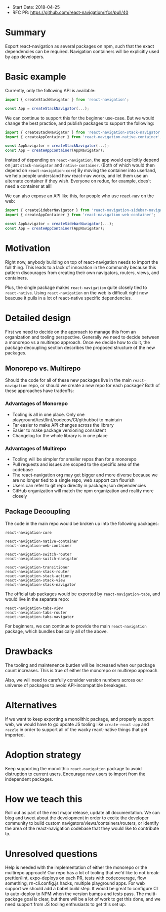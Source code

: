 - Start Date: 2018-04-25
- RFC PR: https://github.com/react-navigation/rfcs/pull/40

# Summary

Export react-navigation as several packages on npm, such that the exact dependencies can be required. Navigation containers will be explicitly used by app developers.

# Basic example

Currently, only the following API is available:

```js
import { createStackNavigator } from 'react-navigation';

const App = createStackNavigator(...);
```

We can continue to support this for the beginner use-case. But we would change the best practice, and publish packages to support the following:

```js
import { createStackNavigator } from 'react-navigation-stack-navigator';
import { createAppContainer } from 'react-navigation-native-container';

const AppNavigator = createStackNavigator(...);
const App = createAppContainer(AppNavigator);
```

Instead of depending on `react-navigation`, the app would explicitly depend on just `stack-navigator` and `native-container`. (Both of which would then depend on `react-navigation-core`) By moving the container into userland, we help people understand how react-nav works, and let them use an alternate container if they wish. Everyone on redux, for example, does't need a container at all!

We can also expose an API like this, for people who use react-nav on the web:

```js
import { createSidebarNavigator } from 'react-navigation-sidebar-navigator';
import { createAppContainer } from 'react-navigation-web-container';

const AppNavigator = createSidebarNavigator(...);
const App = createAppContainer(AppNavigator);
```

# Motivation

Right now, anybody building on top of react-navigation needs to import the full thing. This leads to a lack of innovation in the community because this pattern discourages from creating their own navigators, routers, views, and containers.

Plus, the single package makes `react-navigation` quite closely tied to `react-native`. Using `react-navigation` on the web is difficult right now beacuse it pulls in a lot of react-native specific dependencies.

# Detailed design

First we need to decide on the approach to manage this from an organization and tooling perspective. Generally we need to decide between a monorepo vs a multirepo approach. Once we decide how to do it, the package decoupling section describes the proposed structure of the new packages.

## Monorepo vs. Multirepo

Should the code for all of these new packages live in the main `react-navigation` repo, or should we create a new repo for each package? Both of these approaches have tradeoffs:

### Advantages of Monorepo

- Tooling is all in one place. Only one playground/test/lint/codecov/CI/githubbot to maintain
- Far easier to make API changes across the library
- Easier to make package versioning consistent
- Changelog for the whole library is in one place


### Advantages of Multirepo

- Tooling will be simpler for smaller repos than for a monorepo
- Pull requests and issues are scoped to the specific area of the codebase
- The react-navigation org may get bigger and more diverse because we are no longer tied to a single repo, web support can flourish
- Users can refer to git repo directly in package.json dependencies
- GitHub organization will match the npm organization and reality more closely


## Package Decoupling

The code in the main repo would be broken up into the following packages:

```
react-navigation-core

react-navigation-native-container
react-navigation-web-container

react-navigation-switch-router
react-navigation-switch-navigator

react-navigation-transitioner
react-navigation-stack-router
react-navigation-stack-actions
react-navigation-stack-view
react-navigation-stack-navigator
```

The official tab packages would be exported by `react-navigation-tabs`, and would live in the separate repo:

```
react-navigation-tabs-view
react-navigation-tabs-router
react-navigation-tabs-navigator
```

For beginners, we can continue to provide the main `react-navigation` package, which bundles basically all of the above. 

# Drawbacks

The tooling and maintenence burden will be increased when our package count increases. This is true of either the monorepo or multirepo approach.

Also, we will need to carefully consider version numbers across our universe of packages to avoid API-incompatible breakages.

# Alternatives

If we want to keep exporting a monolithic package, and properly support web, we would have to go update JS tooling like `create-react-app` and `razzle` in order to support all of the wacky react-native things that get imported.

# Adoption strategy

Keep supporting the monolithic `react-navigation` package to avoid distruption to current users. Encourage new users to import from the independent packages.

# How we teach this

Roll out as part of the next major release, update all documentation. We can blog and tweet about the development in order to excite the developer community to build custom navigators/views/containers/routers, or identify the area of the react-navigation codebase that they would like to contribute to.

# Unresolved questions

Help is needed with the implementation of either the monorepo or the multirepo approach! Our repo has a lot of tooling that we'd like to not break: prettier/lint, expo-deploys on each PR, tests with codecoverage, flow something, rn-cli.config.js hacks, multiple playground apps. For web support we should add a babel build step. It would be great to configure CI to auto-deploy to NPM when the version bumps and tests pass. The multi-package goal is clear, but there will be a lot of work to get this done, and we need support from JS tooling enthusiasts to get this set up.
